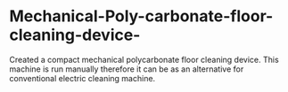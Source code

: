 # Mechanical-Poly-carbonate-floor-cleaning-device-
Created a compact mechanical polycarbonate floor cleaning device. This machine is run manually therefore it can be as an alternative for conventional electric cleaning machine. 
